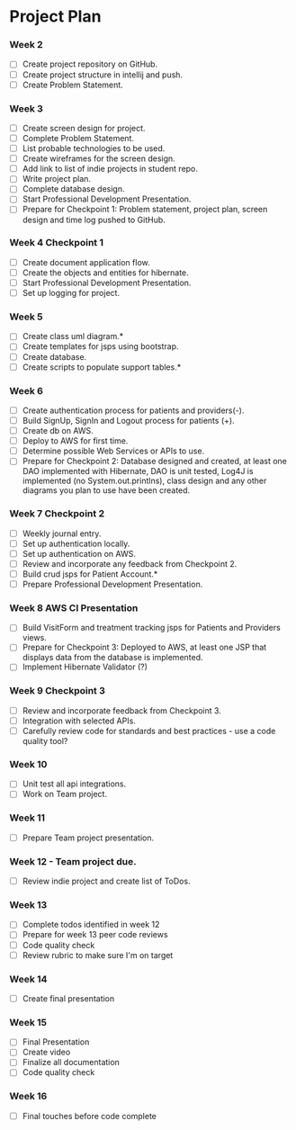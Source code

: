 # Project Plan

### Week 2
- [ ] Create project repository on GitHub.
- [ ] Create project structure in intellij and push.
- [ ] Create Problem Statement.

### Week 3
- [ ] Create screen design for project.
- [ ] Complete Problem Statement.
- [ ] List probable technologies to be used.
- [ ] Create wireframes for the screen design.
- [ ] Add link to list of indie projects in student repo.
- [ ] Write project plan.
- [ ] Complete database design.
- [ ] Start Professional Development Presentation.
- [ ] Prepare for Checkpoint 1: Problem statement, project plan, screen design and time log pushed to GitHub.

### Week 4 Checkpoint 1
- [ ] Create document application flow.
- [ ] Create the objects and entities for hibernate.
- [ ] Start Professional Development Presentation.
- [ ] Set up logging for project.

### Week 5
- [ ] Create class uml diagram.*
- [ ] Create templates for jsps using bootstrap.
- [ ] Create database.
- [ ] Create scripts to populate support tables.*

### Week 6
- [ ] Create authentication process for patients and providers(-).
- [ ] Build SignUp, SignIn and Logout process for patients (+).
- [ ] Create db on AWS.
- [ ] Deploy to AWS for first time.
- [ ] Determine possible Web Services or APIs to use.
- [ ] Prepare for Checkpoint 2: Database designed and created, at least one DAO implemented with Hibernate, DAO is unit tested, Log4J is implemented (no System.out.printlns), class design and any other diagrams you plan to use have been created.

### Week 7 Checkpoint 2
- [ ] Weekly journal entry.
- [ ] Set up authentication locally.
- [ ] Set up authentication on AWS.
- [ ] Review and incorporate any feedback from Checkpoint 2.
- [ ] Build crud jsps for Patient Account.*
- [ ] Prepare Professional Development Presentation.

### Week 8 AWS CI Presentation
- [ ] Build VisitForm and treatment tracking jsps for Patients and Providers views.
- [ ] Prepare for Checkpoint 3: Deployed to AWS, at least one JSP that displays data from the database is implemented.
- [ ] Implement Hibernate Validator (?)

### Week 9 Checkpoint 3
- [ ] Review and incorporate feedback from Checkpoint 3.
- [ ] Integration with selected APIs.
- [ ] Carefully review code for standards and best practices - use a code quality tool?

### Week 10
- [ ] Unit test all api integrations.
- [ ] Work on Team project.

### Week 11
- [ ] Prepare Team project presentation.

### Week 12 - Team project due.
- [ ] Review indie project and create list of ToDos.

### Week 13
- [ ] Complete todos identified in week 12
- [ ] Prepare for week 13 peer code reviews
- [ ] Code quality check
- [ ] Review rubric to make sure I'm on target

### Week 14
- [ ] Create final presentation

### Week 15
- [ ] Final Presentation
- [ ] Create video
- [ ] Finalize all documentation
- [ ] Code quality check

### Week 16
- [ ] Final touches before code complete

